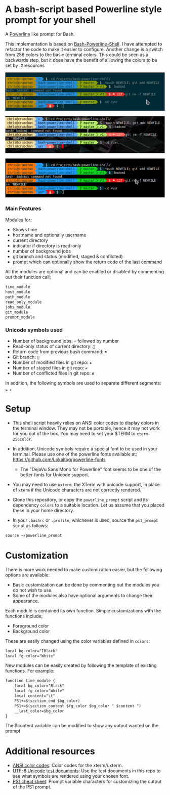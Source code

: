 A bash-script based Powerline style prompt for your shell
=========================================================

A [Powerline](https://github.com/Lokaltog/vim-powerline) like prompt for Bash.

This implementation is based on [Bash-Powerline-Shell](https://github.com/abhijitvalluri/bash-powerline-shell). I have attempted to refactor the code to make it easier to configure. Another change is a switch from 256 colors to the basic terminal colors. This could be seen as a backwards step, but it does have the benefit of alllowing the colors to be set by .Xresources

![Solarised Theme](/Screenshots/Solarised.png?raw=true "Powerline PS1 on Konsole with Solarised theme")

![Urxvt With Custom Theme](/Screenshots/CustomUrxvt.png?raw=true "Powerline PS1 on urxvt with custom .Xresources")

![Breeze Theme](/Screenshots/Breeze.png?raw=true "Powerline PS1 on Konsole with Breeze theme")

### Main Features

Modules for;

* Shows time
* hostname and optionally username
* current directory
* indicator if directory is read-only
* number of background jobs
* git branch and status (modified, staged & confilcted)
* prompt which can optionally show the return code of the last command

All the modules are optional and can be enabled or disabled by commenting out their function call;

    time_module
    host_module
    path_module
    read_only_module
    jobs_module
    git_module
    prompt_module

### Unicode symbols used

* Number of background jobs: `⏎` followed by number
* Read-only status of current directory: ``
* Return code from previous bash command: `⚑`
* Git branch: ``
* Number of modified files in git repo: `✚`
* Number of staged files in git repo: `✔`
* Number of conflicted files in git repo: `✘`

In addition, the following symbols are used to separate different segments: , 

# Setup

* This shell script heavily relies on ANSI color codes to display colors in the terminal window. They may not be portable, hence it may not work for you out of the box. You may need to set your $TERM to `xterm-256color`.

* In addition, Unicode symbols require a special font to be used in your terminal. Please use one of the powerline fonts available at: https://github.com/Lokaltog/powerline-fonts

  * The "DejaVu Sans Mono for Powerline" font seems to be one of the better fonts for Unicode support.

* You may need to use `uxterm`, the XTerm with unicode support, in place of `xterm` if the Unicode characters are not correctly rendered.

* Clone this repository, or copy the `powerline_prompt` script and its dependency `colors` to a suitable location. Let us assume that you placed these in your home directory.

* In your `.bashrc` or `.profile`, whichever is used, source the `ps1_prompt` script as follows:

```
source ~/powerline_prompt
```

# Customization

There is more work needed to make customization easier, but the following options are available:

* Basic customization can be done by commenting out the modules you do not wish to use.
* Some of the modules also have optional arguments to change their appearance.

Each module is contained its own function. Simple customizations with the functions include;

* Foreground color
* Background color

These are easily changed using the color variables defined in `colors`:

    local bg_color="IBlack"
    local fg_color="White"

New modules can be easily created by following the template of existing functions. For example:

    function time_module {
        local bg_color="Black"
        local fg_color="White"
        local content="\t"
        PS1+=$(section_end $bg_color)
        PS1+=$(section_content $fg_color $bg_color " $content ")
        __last_color=$bg_color
    }

The $content variable can be modified to show any output wanted on the prompt

# Additional resources

* [ANSI color codes](https://en.wikipedia.org/wiki/ANSI_escape_code#Colors): Color codes for the xterm/uxterm.
* [UTF-8 Unicode test documents](https://github.com/bits/UTF-8-Unicode-Test-Documents.git): Use the test documents in this repo to see what symbols are rendered using your chosen font.
* [PS1 cheat sheet](https://ss64.com/bash/syntax-prompt.html): Prompt variable characters for customizing the output of the PS1 prompt.

